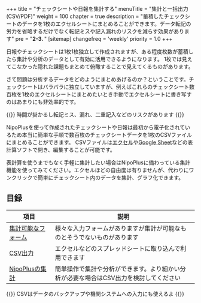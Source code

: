 +++
title = "チェックシートや日報を集計する"
menuTitle = "集計と一括出力(CSV/PDF)"
weight = 100
chapter = true
description = "蓄積したチェックシートのデータを1枚のエクセルシートにまとめることができます。データ転記の労力を省略するだけでなく転記ミスや記入漏れのリスクを減らす効果があります"
pre = "<b>2-3. </b>"
[sitemap]
  changefreq = 'weekly'
  priority = 1.0
+++

日報やチェックシートは1枚1枚独立して作成されますが、ある程度枚数が蓄積したら集計や分析のデータとして有効に活用できるようになります。
1枚では見えてこなかった隠れた課題もまとめて俯瞰することで見えてくるものがあります。  

さて問題は分析するデータをどのようにまとめあげるのか？ということです。チェックシートはバラバラに独立していますが、例えばこれらのチェックシート数百枚を1枚のエクセルシートにまとめたいとき手動でエクセルシートに書き写すのはあまりにも非効率的です。

{{<alice pos="right" icon="here">}}
時間が掛かるし転記ミス、漏れ、二重記入などのリスクがあります
{{</alice>}}

NipoPlusを使って作成されたチェックシートや日報は最初から電子化されているため本当に簡単な手順で数百枚のチェックシートデータを1枚のCSVファイルにまとめることができます。
CSVファイルは[エクセル](https://www.microsoft.com/ja-jp/microsoft-365/excel)や[Google Sheet](https://www.google.com/intl/ja_jp/sheets/about/)などの表計算ソフトで開き、編集することが可能です。

表計算を使うまでもなく手軽に集計したい場合はNipoPlusに備わっている集計機能を使ってみてください。エクセルほどの自由度は有りませんが、代わりにワンクリックで簡単にチェックシート内のデータを集計、グラフ化できます。

## 目録

|項目|説明|
|---|---|
|[集計可能なフォーム](/report/totalling/form/)|様々な入力フォームがありますが集計が可能なものとそうでないものがあります|
|[CSV出力](/report/totalling/csv/)|エクセルなどのスプレッドシートに取り込んで利用できます|
|[NipoPlusの集計](/report/totalling/transition/)|簡単操作で集計や分析ができます。より細かい分析が必要な場合はCSV出力を検討してください|

{{<alice pos="right" icon="ok">}}
CSVはデータのバックアップや機関システムへの入力にも使えるよ
{{</alice>}}
